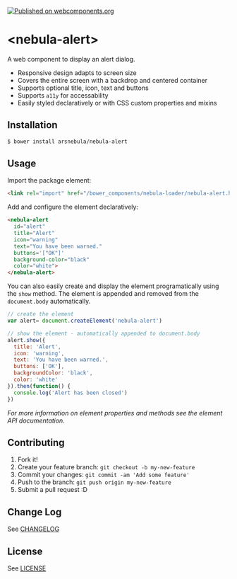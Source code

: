 [![Published on webcomponents.org](https://img.shields.io/badge/webcomponents.org-published-blue.svg)](https://beta.webcomponents.org/element/arsnebula/nebula-alert)
# \<nebula-alert\>

A web component to display an alert dialog.

* Responsive design adapts to screen size
* Covers the entire screen with a backdrop and centered container
* Supports optional title, icon, text and buttons
* Supports `a11y` for accessability
* Easily styled declaratively or with CSS custom properties and mixins

## Installation

```sh
$ bower install arsnebula/nebula-alert
```

## Usage

Import the package element:

```html
<link rel="import" href="/bower_components/nebula-loader/nebula-alert.html"> 
```

Add and configure the element declaratively:

```html
<nebula-alert
  id="alert"
  title="Alert"
  icon="warning"
  text="You have been warned."
  buttons='["OK"]'
  background-color="black"
  color="white">
</nebula-alert>
```

You can also easily create and display the element programatically using the `show` method. The element is appended and removed from the `document.body` automatically.

```js
// create the element
var alert= document.createElement('nebula-alert')

// show the element - automatically appended to document.body
alert.show({
  title: 'Alert',
  icon: 'warning',
  text: 'You have been warned.',
  buttons: ['OK'],
  backgroundColor: 'black',
  color: 'white'
}).then(function() {
  console.log('Alert has been closed')
})
```

*For more information on element properties and methods see the element API documentation.*

## Contributing

1. Fork it!
2. Create your feature branch: `git checkout -b my-new-feature`
3. Commit your changes: `git commit -am 'Add some feature'`
4. Push to the branch: `git push origin my-new-feature`
5. Submit a pull request :D

## Change Log

See [CHANGELOG](/CHANGELOG.md)

## License

See [LICENSE](/LICENSE.md)